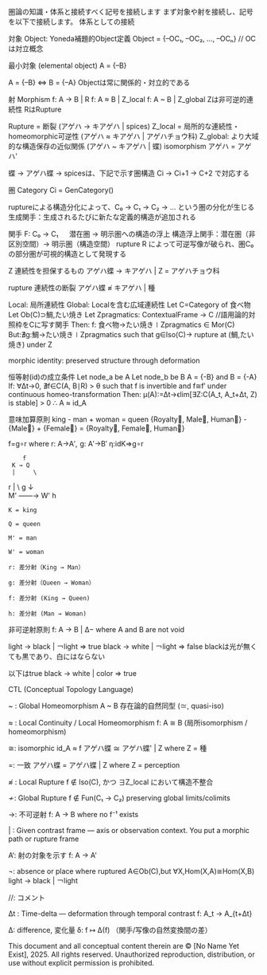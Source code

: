 圏論の知識・体系と接続すべく記号を接続します
まず対象や射を接続し、記号を以下で接続します。
体系としての接続

対象 Object: Yoneda補題的Object定義
Object = {–OC₁, –OC₂, ..., –OCₙ} // OCは対立概念

最小対象 (elemental object)
A = {–B}

A = {–B} ⇔ B = {–A}
Objectは常に関係的・対立的である

射 Morphism
f: A → B | R
f: A ≈ B | Z_local
f: A ~ B | Z_global
Zは非可逆的連続性 RはRupture

Rupture = 断裂 (アゲハ → キアゲハ | spices)
Z_local = 局所的な連続性・homeomorphic可逆性 (アゲハ ≈ キアゲハ | アゲハチョウ科)
Z_global: より大域的な構造保存の近似関係 (アゲハ ~ キアゲハ | 蝶)
isomorphism アゲハ = アゲハ'

蝶 → アゲハ蝶 → spicesは、下記で示す圏構造 Ci → Ci+1 → C+2 で対応する

圏 Category
Ci = GenCategory()

ruptureによる構造分化によって、C₀ → C₁ → C₂ → … という圏の分化が生じる
生成関手：生成されるたびに新たな定義的構造が追加される

関手
F: C₀ → C₁ 　
潜在圏 → 明示圏への構造の浮上
構造浮上関手：潜在圏（非区別空間）→ 明示圏（構造空間）
rupture R によって可逆写像が破られ、圏C₀の部分圏が可視的構造として発現する

Z
連続性を担保するもの
アゲハ蝶 → キアゲハ | Z = アゲハチョウ科

rupture
連続性の断裂
アゲハ蝶 ≉ キアゲハ | 種

Local: 局所連続性
Global: Localを含む広域連続性
Let C=Category of 食べ物
Let Ob(C)⊃鯛,たい焼き
Let Zp​ragmatics:
ContextualFrame → C //語用論的対照枠をCに写す関手
Then: f: 食べ物→たい焼き∣Zp​ragmatics ∈ Mor(C)
But:∄g:鯛→たい焼き∣Zp​ragmatics
such that g∈Iso(C)→ rupture at (鯛,たい焼き) under Z

morphic identity: preserved structure through deformation

恒等射(id)の成立条件
Let node_a be A
Let node_b be B
A = {-B} and B = {-A}
If:
∀Δt→0, ∄f∈C(A, B∣R) > θ such that f is invertible and f≅f′ under continuous homeo-transformation
Then:
μ(A):=Δt→ϵlim[∃Z:C(A_t, A_t+Δt, Z) is stable] > 0
∴ A ≈ id_A

意味加算原則
king - man + woman = queen
{Royalty⃗, Male⃗, Human⃗} - {Male⃗} + {Female⃗} = {Royalty⃗, Female⃗, Human⃗}

f=g∘r where r: A→A′,  g: A′→B′
η:idK​⇒g∘r

        f
     K → Q
     |     \
   r |       \ g
     ↓         \
     M' ——→ W'
         h

    K = king

    Q = queen

    M' = man

    W' = woman

    r: 差分射（King → Man）

    g: 差分射（Queen → Woman）

    f: 差分射 (King → Queen)

    h: 差分射 (Man → Woman)

非可逆射原則
f: A → B | Δ− where A and B are not void

light → black | ￢light ⇒ true
black → white | ￢light ⇒ false
blackは光が無くても黒であり、白にはならない

以下はtrue
black → white | color ⇒ true


CTL (Conceptual Topology Language)

~ : Global Homeomorphism
A ~ B 存在論的自然同型 (≃, quasi-iso)

≈ : Local Continuity / Local Homeomorphism
f: A ≅ B (局所isomorphism / homeomorphism)

≅: isomorphic
id_A ≈ f
アゲハ蝶 ≅ アゲハ蝶' | Z where Z = 種

=: 一致
アゲハ蝶 = アゲハ蝶 | Z where Z = perception

≉ : Local Rupture
f ∉ Iso(C), かつ ∃Z_local において構造不整合

≁: Global Rupture
f ∉ Fun(C₁ → C₂) preserving global limits/colimits

→: 不可逆射
f: A → B where no f⁻¹ exists

| : Given contrast frame — axis or observation context. You put a morphic path or rupture frame


A‘: 射の対象を示す
f: A → A'

¬: absence or place where ruptured
A∈Ob(C),but ∀X,Hom(X,A)≅Hom(X,B)
light → black | ￢light

//: コメント

Δt : Time-delta — deformation through temporal contrast
f: A_t → A_{t+Δt}

Δ: difference, 変化量
δ: f ↦ Δ(f) （関手/写像の自然変換間の差）


This document and all conceptual content therein are © [No Name Yet Exist], 2025. 
All rights reserved. Unauthorized reproduction, distribution, or use without explicit permission is prohibited.